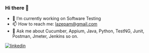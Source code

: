 ### Hi there 👋


- 🔭 I’m currently working on Software Testing
- 📫 How to reach me: lazepam@gmail.com
- 💬 Ask me about Cucumber, Appium, Java, Python, TestNG, Junit, Postman, Jmeter, Jenkins so on.
<a href="https://www.linkedin.com/in/mattderya/" target="_blank">
<img src=https://img.shields.io/badge/LinkedIn-0077B5?style=for-the-badge&logo=linkedin&logoColor=white alt=linkedin style="margin-bottom: 5px;" />
</a> 

<!--
**lazepam/lazepam** is a ✨ _special_ ✨ repository because its `README.md` (this file) appears on your GitHub profile.

Here are some ideas to get you started:

- 🔭 I’m currently working on ...
- 🌱 I’m currently learning ...
- 👯 I’m looking to collaborate on ...
- 🤔 I’m looking for help with ...
- 💬 Ask me about ...
- 📫 How to reach me: ...
- 😄 Pronouns: ...
- ⚡ Fun fact: ...
-->
